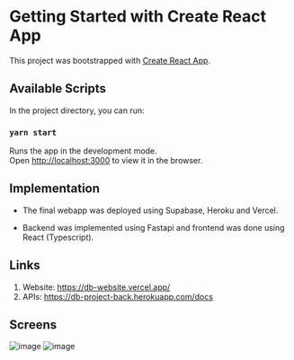 # Getting Started with Create React App

This project was bootstrapped with [Create React App](https://github.com/facebook/create-react-app).

## Available Scripts

In the project directory, you can run:

### `yarn start`

Runs the app in the development mode.\
Open [http://localhost:3000](http://localhost:3000) to view it in the browser.

## Implementation
- The final webapp was deployed using Supabase, Heroku and Vercel.

- Backend was implemented using Fastapi and frontend was done using React (Typescript).

## Links
1. Website: https://db-website.vercel.app/
2. APIs: https://db-project-back.herokuapp.com/docs

## Screens
![image](https://user-images.githubusercontent.com/56842208/203050822-7dd13cd3-51f0-4a39-bb3a-077abe5c3574.png)
![image](https://user-images.githubusercontent.com/56842208/203050893-6fbb069a-fbeb-4fcc-8a3d-f9820de5a205.png)


